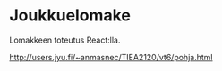 # Joukkuelomake

Lomakkeen toteutus React:lla.

http://users.jyu.fi/~anmasnec/TIEA2120/vt6/pohja.html

